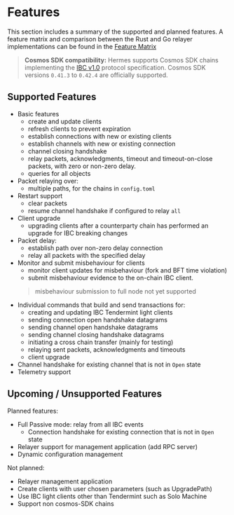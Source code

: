 # Features

This section includes a summary of the supported and planned features.
A feature matrix and comparison between the Rust and Go relayer implementations can be found in the [Feature Matrix](./features/matrix.md)

> **Cosmos SDK compatibility:**
> Hermes supports Cosmos SDK chains implementing the [IBC v1.0][ibcv1] protocol specification.
> Cosmos SDK versions `0.41.3` to `0.42.4` are officially supported.

[ibcv1]: https://github.com/cosmos/ibc-go/tree/main/proto/ibc

## Supported Features

- Basic features
    - create and update clients
    - refresh clients to prevent expiration
    - establish connections with new or existing clients
    - establish channels with new or existing connection
    - channel closing handshake
    - relay packets, acknowledgments, timeout and timeout-on-close packets, with zero or non-zero delay.
    - queries for all objects
- Packet relaying over:
    - multiple paths, for the chains in `config.toml`
- Restart support
    - clear packets
    - resume channel handshake if configured to relay `all`
- Client upgrade
    - upgrading clients after a counterparty chain has performed an upgrade for IBC breaking changes
- Packet delay:
    - establish path over non-zero delay connection
    - relay all packets with the specified delay
- Monitor and submit misbehaviour for clients
    - monitor client updates for misbehaviour (fork and BFT time violation)
    - submit misbehaviour evidence to the on-chain IBC client.
    > misbehaviour submission to full node not yet supported
- Individual commands that build and send transactions for:
    - creating and updating IBC Tendermint light clients
    - sending connection open handshake datagrams
    - sending channel open handshake datagrams
    - sending channel closing handshake datagrams
    - initiating a cross chain transfer (mainly for testing)
    - relaying sent packets, acknowledgments and timeouts
    - client upgrade
- Channel handshake for existing channel that is not in `Open` state
- Telemetry support

## Upcoming / Unsupported Features

Planned features:
- Full Passive mode: relay from all IBC events
    - Connection handshake for existing connection that is not in `Open` state
- Relayer support for management application (add RPC server)
- Dynamic configuration management

Not planned:
- Relayer management application
- Create clients with user chosen parameters (such as UpgradePath)
- Use IBC light clients other than Tendermint such as Solo Machine
- Support non cosmos-SDK chains
